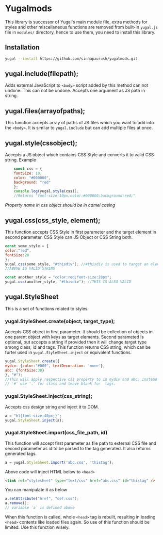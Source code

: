 # Yugalmods
This library is successor of Yugal's main module file, extra methods for styles and other miscellaneous functions are removed from built-in `yugal.js` file in `modules/` directory, hence to use them, you need to install this library.
## Installation
```bash
yugal --install https://github.com/sinhapaurush/yugalmods.git
```
## yugal.include(filepath);
Adds external JavaScript to `<body>` script added by this method can not undone. This can not be undone. Accepts one argument as JS path in string.
## yugal.files(arrayofpaths);
This function accepts array of paths of JS files which you want to add into the `<body>`. It is similar to `yugal.include` but can add multiple files at once.
## yugal.style(cssobject);
Accepts a JS object which contains CSS Style and converts it to valid CSS string.
Example
```js
    const css = {
    fontSize: 10,
    color: "#000000",
    background: "red"
    };
    console.log(yugal.style(css));
    //Returns "font-size:10px;color:#000000;background:red;"
```
_Property name in css object should be in camel casing_
## yugal.css(css_style, element);
This function accepts CSS Style in first parameter and the target element in second parameter. CSS Style can JS Object or CSS String both.
```js
const some_style = {
color:"red",
fontSize:20
};
yugal.css(some_style, "#thisdiv"); //#thisdiv is used to target an element with 'thisdiv' id. Its rule is same as CSS.
//ABOVE IS VALID STRING

const another_style = "color:red;font-size:20px";
yugal.css(another_style, "#thisdiv"); //THIS IS ALSO VALID
```
## yugal.StyleSheet
This is a set of functions related to styles.
### yugal.StyleSheet.create(object, target_type);
Accepts CSS object in first parameter. It should be collection of objects in one parent object with keys as target elements. Second parameted is optional, but accepts a string if provided then it will change target type among class, id and tags. This function returns CSS string, which can be furter used in `yugal.StyleSheet.inject` or equivalent functions.
```js
yugal.StyleSheet.create({
mydiv: {color:"#000", textDecoration: 'none'},
abc: {fontSize:30}
}, "#"); 
//This will apply respective css property to id mydiv and abc. Instead of
// '#' use '.' for class and leave blank for  tags. 
```
### yugal.StyleSheet.inject(css_string);
Accepts css design string and inject it to DOM.
```js
a = "h1{font-size:40px;}";
yugal.StyleSheet.inject(a);
```
### yugal.StyleSheet.import(css_file_path, id)
This function will accept first parameter as file path to external CSS file and second parameter as id to be parsed to the <link> tag generated. It also returns generated tags.
```js
a = yugal.StyleSheet.import('abc.css', 'thistag');
```
Above code will inject HTML below to `<head>`
```html
<link rel="stylesheet" type="text/css" href="abc.css" id="thistag" />
```
You can manipulate it as below
```js
a.setAttribute("href", "def.css");
a.remove();
// variable `a` is defined above 
```
When this function is called, whole `<head>` tag is rebuilt, resulting in loading `<head>` contents like loaded files again. So use of this function should be limited. Use this function wisely.
